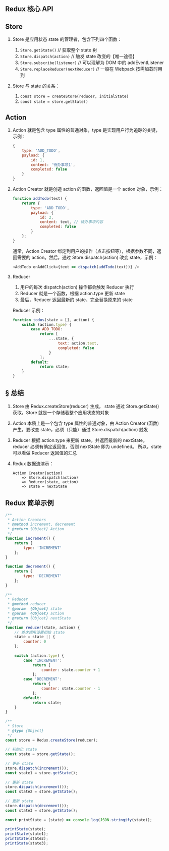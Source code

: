 Redux 核心 API
---

## Store

1. Store 是应用状态 state 的管理者，包含下列四个函数：

	1. `Store.getState()` // 获取整个 state 树
	2. `Store.dispatch(action)` // 触发 state 改变的【唯一途径】
	3. `Store.subscribe(listener)` // 可以理解为 DOM 中的 addEventListener
	4. `Store.replaceReducer(nextReducer)` // 一般在 Webpack 按需加载时用到

2. Store 与 state 的关系：

	1. `const store = createStore(reducer, initialState)`
	2. `const state = store.getState()`


## Action

1. Action 就是包含 type 属性的普通对象，type 是实现用户行为追踪的关键，示例：

	```javascript
	{
		type: 'ADD_TODO',
		payload: {
			id: 1,
			content: '待办事项1',
			completed: false
		}
	}
	
	```

2. Action Creator 就是创造 action 的函数，返回值是一个 action 对象，示例：

	```javascript
	function addTodo(text) {
	    return {
	        type: 'ADD_TODO',
	        payload: {
	            id: 2,
	            content: text, // 待办事项内容
	            completed: false
	        }
	    };
	}
	
	```
	
	通常，Action Creator 绑定到用户的操作（点击按钮等），根据参数不同，返回需要的 action。然后，通过 Store.dispatch(action) 改变 state，示例：
	
	```javascript
 	<AddTodo onAddClick={text => dispatch(addTodo(text))} />
	```

3. Reducer

	1. 用户的每次 dispatch(action) 操作都会触发 Reducer 执行
	2. Reducer 就是一个函数，根据 action.type 更新 state 
	3. 最后，Reducer 返回最新的 state，完全替换原来的 state

	Reducer 示例：
	
	```javascript
	function todos(state = [], action) {
	    switch (action.type) {
	        case ADD_TODO:
	            return [
	                ...state, {
	                    text: action.text,
	                    completed: false
	                }
	            ];
	        default:
	            return state;
	    }
	}

	```


## § 总结

1. Store 由 Redux.createStore(reducer) 生成，
state 通过 Store.getState() 获取，Store 就是一个存储着整个应用状态的对象

2. Action 本质上是一个包含 type 属性的普通对象，由 Action Creator (函数) 产生。要改变 state，必须（只能）通过 Store.dispatch(action) 触发

3. Reducer 根据 action.type 来更新 state，并返回最新的 nextState。
reducer 必须有确定返回值，否则 nextState 即为 undefined。
所以，state 可以看做 Reducer 返回值的汇总

4. Redux 数据流演示：

	```
	Action Creator(action) 
		=> Store.dispatch(action) 
		=> Reducer(state, action) 
		=> state = nextState
	```


## Redux 简单示例


```javascript
/**
 * Action Creators
 * @method increment, decrement
 * @return {Object} Action
 */
function increment() {
    return {
        type: 'INCREMENT'
    };
}
	
function decrement() {
    return {
        type: 'DECREMENT'
    };
}
	
/**
 * Reducer
 * @method reducer
 * @param  {Objcet} state
 * @param  {Objcet} action
 * @return {Objcet} nextState
 */
function reducer(state, action) {
    // 首次调用设置初始 state
    state = state || {
        counter: 0
    };
	
    switch (action.type) {
        case 'INCREMENT':
            return {
                counter: state.counter + 1
            };
        case 'DECREMENT':
            return {
                counter: state.counter - 1
            };
        default:
            return state;
    }
}
	
/**
 * Store
 * @type {Object}
 */
const store = Redux.createStore(reducer);
	
// 初始化 state
const state = store.getState();
	
// 更新 state
store.dispatch(increment());
const state1 = store.getState();
	
// 更新 state
store.dispatch(increment());
const state2 = store.getState();
	
// 更新 state
store.dispatch(decrement());
const state3 = store.getState();
	
const printState = (state) => console.log(JSON.stringify(state));
    
printState(state);
printState(state1);
printState(state2);
printState(state3);
```
	
	


